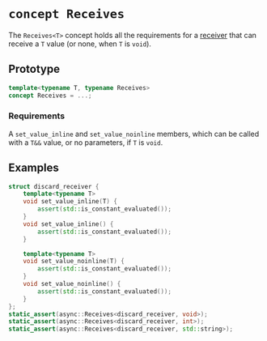 # `concept Receives`

The `Receives<T>` concept holds all the requirements for a
[receiver](/sender-receiver.md) that can receive a `T` value (or none, when `T`
is `void`).

## Prototype

```cpp
template<typename T, typename Receives>
concept Receives = ...;
```

### Requirements

A `set_value_inline` and `set_value_noinline` members, which can be called with
a `T&&` value, or no parameters, if `T` is `void`.

## Examples

```cpp
struct discard_receiver {
	template<typename T>
	void set_value_inline(T) {
		assert(std::is_constant_evaluated());
	}
	void set_value_inline() {
		assert(std::is_constant_evaluated());
	}

	template<typename T>
	void set_value_noinline(T) {
		assert(std::is_constant_evaluated());
	}
	void set_value_noinline() {
		assert(std::is_constant_evaluated());
	}
};
static_assert(async::Receives<discard_receiver, void>);
static_assert(async::Receives<discard_receiver, int>);
static_assert(async::Receives<discard_receiver, std::string>);
```
